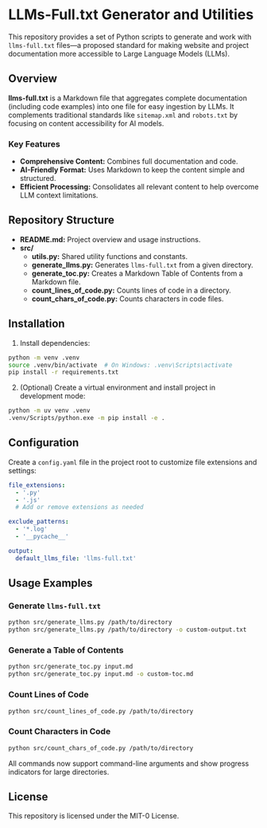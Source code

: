 # LLMs-Full.txt Generator and Utilities

This repository provides a set of Python scripts to generate and work with `llms-full.txt` files—a proposed standard for making website and project documentation more accessible to Large Language Models (LLMs).

## Overview

**llms-full.txt** is a Markdown file that aggregates complete documentation (including code examples) into one file for easy ingestion by LLMs. It complements traditional standards like `sitemap.xml` and `robots.txt` by focusing on content accessibility for AI models.

### Key Features
- **Comprehensive Content:** Combines full documentation and code.
- **AI-Friendly Format:** Uses Markdown to keep the content simple and structured.
- **Efficient Processing:** Consolidates all relevant content to help overcome LLM context limitations.

## Repository Structure

- **README.md:** Project overview and usage instructions.
- **src/**
  - **utils.py:** Shared utility functions and constants.
  - **generate_llms.py:** Generates `llms-full.txt` from a given directory.
  - **generate_toc.py:** Creates a Markdown Table of Contents from a Markdown file.
  - **count_lines_of_code.py:** Counts lines of code in a directory.
  - **count_chars_of_code.py:** Counts characters in code files.

## Installation

1. Install dependencies:
```bash
python -m venv .venv
source .venv/bin/activate  # On Windows: .venv\Scripts\activate
pip install -r requirements.txt
```

2. (Optional) Create a virtual environment and install project in development mode:
```bash
python -m uv venv .venv
.venv/Scripts/python.exe -m pip install -e .
```

## Configuration

Create a `config.yaml` file in the project root to customize file extensions and settings:

```yaml
file_extensions:
  - '.py'
  - '.js'
  # Add or remove extensions as needed

exclude_patterns:
  - '*.log'
  - '__pycache__'

output:
  default_llms_file: 'llms-full.txt'
```

## Usage Examples

### Generate `llms-full.txt`
```bash
python src/generate_llms.py /path/to/directory
python src/generate_llms.py /path/to/directory -o custom-output.txt
```

### Generate a Table of Contents
```bash
python src/generate_toc.py input.md
python src/generate_toc.py input.md -o custom-toc.md
```

### Count Lines of Code
```bash
python src/count_lines_of_code.py /path/to/directory
```

### Count Characters in Code
```bash
python src/count_chars_of_code.py /path/to/directory
```

All commands now support command-line arguments and show progress indicators for large directories.

## License

This repository is licensed under the MIT-0 License.